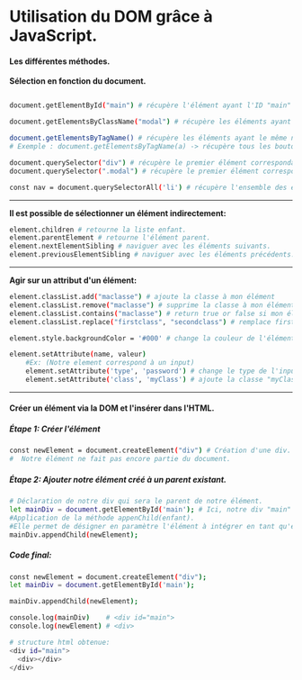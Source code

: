 

<!-- Preview = Ctrl + Maj + V -->


# Utilisation du DOM grâce à JavaScript.
#### Les différentes méthodes.

**Sélection en fonction du document.**
```bash

document.getElementById("main") # récupère l'élément ayant l'ID "main"

document.getElementsByClassName("modal") # récupère les éléments ayant la classe "modal".

document.getElementsByTagName() # récupère les éléments ayant le même nom de balise correspondant. 
# Exemple : document.getElementsByTagName(a) -> récupère tous les boutons "a"

document.querySelector("div") # récupère le premier élément correspondant à une div.
document.querySelector(".modal") # récupère le premier élément correspondant à une classe "modal". 

const nav = document.querySelectorAll('li') # récupère l'ensemble des élément correspondants à la balise li. -> Tableau d'éléments.
```

*********
**Il est possible de sélectionner un élément indirectement:**

```bash
element.children # retourne la liste enfant.
element.parentElement # retourne l'élément parent.
element.nextElementSibling # naviguer avec les éléments suivants.
element.previousElementSibling # naviguer avec les éléments précédents.
```


*********


**Agir sur un attribut d'un élément:**
```bash
element.classList.add("maclasse") # ajoute la classe à mon élément
element.classList.remove("maclasse") # supprime la classe à mon élément
element.classList.contains("maclasse") # return true or false si mon élément correspond à cette classe
element.classList.replace("firstclass", "secondclass") # remplace firstclass par secondclass.

element.style.backgroundColor = '#000' # change la couleur de l'élément en blanc.

element.setAttribute(name, valeur)
	#Ex: (Notre element correspond à un input)
	element.setAttribute('type', 'password') # change le type de l'input en type password.
	element.setAttribute('class', 'myClass') # ajoute la classe "myClass" à mon élément.
```
****
#### Créer un élément via la DOM et l'insérer dans l'HTML.
##### Étape 1: Créer l'élément
```bash
const newElement = document.createElement("div") # Création d'une div.
#  Notre élément ne fait pas encore partie du document.
```
##### Étape 2: Ajouter notre élément créé à un parent existant.
```bash
# Déclaration de notre div qui sera le parent de notre élément.
let mainDiv = document.getElementById('main'); # Ici, notre div "main" existe déjà en HTML.
#Application de la méthode appenChild(enfant). 
#Elle permet de désigner en paramètre l'élément à intégrer en tant qu'enfant.
mainDiv.appendChild(newElement);
```

##### Code final:
```bash
const newElement = document.createElement("div");
let mainDiv = document.getElementById('main');  

mainDiv.appendChild(newElement);

console.log(mainDiv) 	# <div id="main">
console.log(newElement) # <div>

# structure html obtenue: 
<div id="main">
  <div></div>
</div>
```

